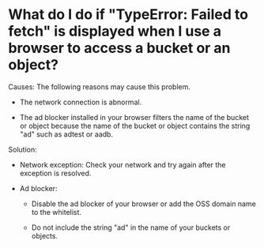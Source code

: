 What do I do if "TypeError: Failed to fetch" is displayed when I use a browser to access a bucket or an object? 
====================================================================================================================================



Causes: The following reasons may cause this problem.

* The network connection is abnormal.

  

* The ad blocker installed in your browser filters the name of the bucket or object because the name of the bucket or object contains the string "ad" such as adtest or aadb.

  




Solution:

* Network exception: Check your network and try again after the exception is resolved.

  

* Ad blocker:

  * Disable the ad blocker of your browser or add the OSS domain name to the whitelist.

    
  
  * Do not include the string "ad" in the name of your buckets or objects.

    
  

  




